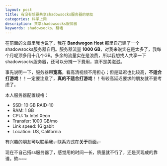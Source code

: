 ```yaml
---
layout: post
title: 有没有想要共享shadowsocks服务器的朋友
categories: 科学上网
description: 共享shadowsocks服务器
keywords: shadowsocks，翻墙
---
```


在前面的文章里我也说了，我在 **Bandwogon Host** 那里自己建了一个shadowsocks服务器自用。服务器流量 **1000 GB**，对我来说实在是太多了，我每个月呢顶多用十几个GB。多余的流量实在是浪费，所以我想找人共享一下shadowsocks服务器，还可以分摊一下费用，岂不是美滋滋。

事先说明一下，服务器**带宽高**，看高清视频不用担心；但是延迟也比较高，**不适合打游戏**！！一定要注意了，**真的不适合打游戏**！！有较高延迟要求的朋友就不要考虑了。

本人服务器配置规格：

- SSD: 10 GB RAID-10
- RAM: 1 GB
- CPU: 1x Intel Xeon
- Transfer: 1000 GB/mo
- Link speed: 1Gigabit
- Location: US, California

~~有兴趣的朋友可以联系我，联系方式在**关于**页面。~~

现在不自己搭ss服务器了，感觉用的时间一长，质量就不行了，还是买现成的靠谱。欸~~~
